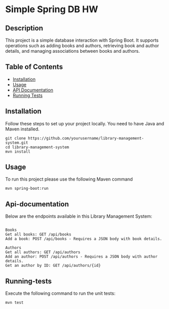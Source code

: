 # Simple Spring DB HW

## Description
This project is a simple database interaction with Spring Boot. 
It supports operations such as adding books and authors, retrieving book and author details, and managing associations between books and authors.

## Table of Contents
- [Installation](#installation)
- [Usage](#usage)
- [API Documentation](#api-documentation)
- [Running Tests](#running-tests)

## Installation
Follow these steps to set up your project locally. You need to have Java and Maven installed.

```console
git clone https://github.com/yourusername/library-management-system.git
cd library-management-system
mvn install
```

## Usage
To run this project please use the following Maven command

```console
mvn spring-boot:run
```

## Api-documentation
Below are the endpoints available in this Library Management System:

```console

Books
Get all books: GET /api/books
Add a book: POST /api/books - Requires a JSON body with book details.

Authors
Get all authors: GET /api/authors
Add an author: POST /api/authors - Requires a JSON body with author details.
Get an author by ID: GET /api/authors/{id}

```

## Running-tests
Execute the following command to run the unit tests:

```console
mvn test
```
## 
